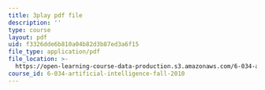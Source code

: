 ```yaml
---
title: 3play pdf file
description: ''
type: course
layout: pdf
uid: f3326dde6b810a04b82d3b87ed3a6f15
file_type: application/pdf
file_location: >-
  https://open-learning-course-data-production.s3.amazonaws.com/6-034-artificial-intelligence-fall-2010/f3326dde6b810a04b82d3b87ed3a6f15_kHyNqSnzP8Y.pdf
course_id: 6-034-artificial-intelligence-fall-2010
---
```


